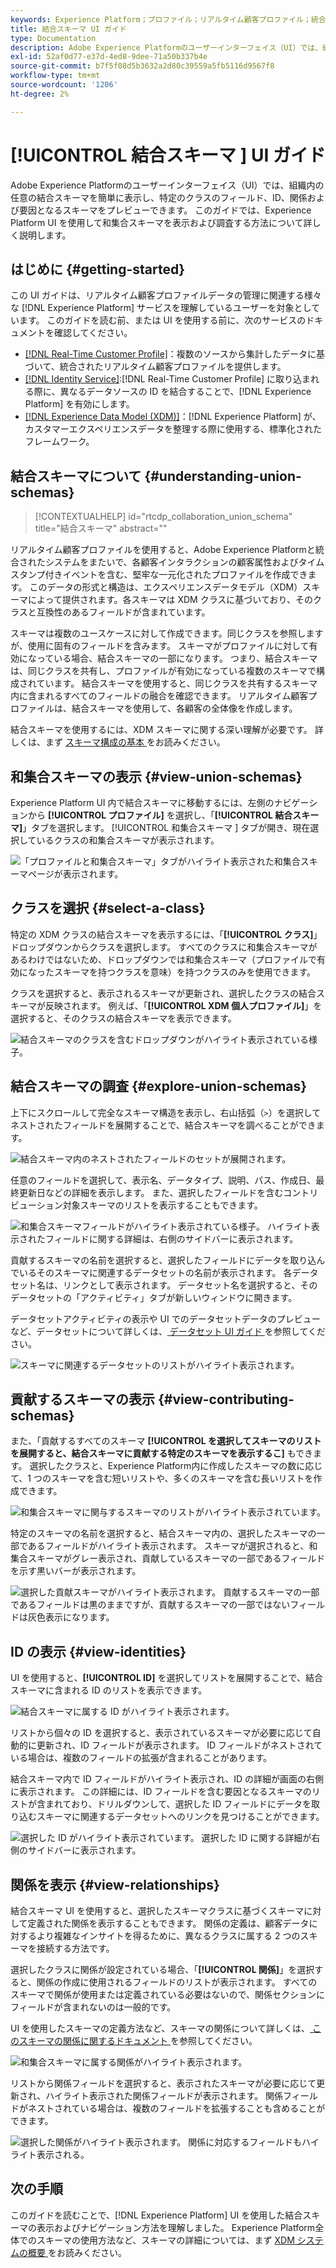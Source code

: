 ```yaml
---
keywords: Experience Platform；プロファイル；リアルタイム顧客プロファイル；統合プロファイル；統合プロファイル；統合；プロファイル；rtcp；プロファイルの有効化；プロファイルの有効化；結合スキーマ；結合プロファイル；結合プロファイル
title: 結合スキーマ UI ガイド
type: Documentation
description: Adobe Experience Platformのユーザーインターフェイス（UI）では、組織内の任意の結合スキーマを簡単に表示し、特定のクラスのフィールド、ID、関係および要因となるスキーマをプレビューできます。 このガイドでは、Experience Platform UI を使用して和集合スキーマを表示および調査する方法について詳しく説明します。
exl-id: 52af0d77-e37d-4ed8-9dee-71a50b337b4e
source-git-commit: b7f5f08d5b3632a2d80c39559a5fb5116d9567f8
workflow-type: tm+mt
source-wordcount: '1206'
ht-degree: 2%

---
```


# [!UICONTROL  結合スキーマ ] UI ガイド

Adobe Experience Platformのユーザーインターフェイス（UI）では、組織内の任意の結合スキーマを簡単に表示し、特定のクラスのフィールド、ID、関係および要因となるスキーマをプレビューできます。 このガイドでは、Experience Platform UI を使用して和集合スキーマを表示および調査する方法について詳しく説明します。

## はじめに {#getting-started}

この UI ガイドは、リアルタイム顧客プロファイルデータの管理に関連する様々な [!DNL Experience Platform] サービスを理解しているユーザーを対象としています。 このガイドを読む前、または UI を使用する前に、次のサービスのドキュメントを確認してください。

* [[!DNL Real-Time Customer Profile]](../home.md)：複数のソースから集計したデータに基づいて、統合されたリアルタイム顧客プロファイルを提供します。
* [[!DNL Identity Service]](../../identity-service/home.md):[!DNL Real-Time Customer Profile] に取り込まれる際に、異なるデータソースの ID を結合することで、[!DNL Experience Platform] を有効にします。
* [[!DNL Experience Data Model (XDM)]](../../xdm/home.md)：[!DNL Experience Platform] が、カスタマーエクスペリエンスデータを整理する際に使用する、標準化されたフレームワーク。

## 結合スキーマについて {#understanding-union-schemas}

>[!CONTEXTUALHELP]
>id="rtcdp_collaboration_union_schema"
>title="結合スキーマ"
>abstract=""

<!-- The above contextual help is used in the Collaboration UI for a read more link. -->

リアルタイム顧客プロファイルを使用すると、Adobe Experience Platformと統合されたシステムをまたいで、各顧客インタラクションの顧客属性およびタイムスタンプ付きイベントを含む、堅牢な一元化されたプロファイルを作成できます。 このデータの形式と構造は、エクスペリエンスデータモデル（XDM）スキーマによって提供されます。各スキーマは XDM クラスに基づいており、そのクラスと互換性のあるフィールドが含まれています。

スキーマは複数のユースケースに対して作成できます。同じクラスを参照しますが、使用に固有のフィールドを含みます。 スキーマがプロファイルに対して有効になっている場合、結合スキーマの一部になります。 つまり、結合スキーマは、同じクラスを共有し、プロファイルが有効になっている複数のスキーマで構成されています。 結合スキーマを使用すると、同じクラスを共有するスキーマ内に含まれるすべてのフィールドの融合を確認できます。 リアルタイム顧客プロファイルは、結合スキーマを使用して、各顧客の全体像を作成します。

結合スキーマを使用するには、XDM スキーマに関する深い理解が必要です。 詳しくは、まず [ スキーマ構成の基本 ](../../xdm/schema/composition.md) をお読みください。

## 和集合スキーマの表示 {#view-union-schemas}

Experience Platform UI 内で結合スキーマに移動するには、左側のナビゲーションから **[!UICONTROL プロファイル]** を選択し、「**[!UICONTROL 結合スキーマ]**」タブを選択します。 [!UICONTROL  和集合スキーマ ] タブが開き、現在選択しているクラスの和集合スキーマが表示されます。

![ 「プロファイルと和集合スキーマ」タブがハイライト表示された和集合スキーマページが表示されます。](../images/union-schema/landing.png)

## クラスを選択 {#select-a-class}

特定の XDM クラスの結合スキーマを表示するには、「**[!UICONTROL クラス]**」ドロップダウンからクラスを選択します。 すべてのクラスに和集合スキーマがあるわけではないため、ドロップダウンでは和集合スキーマ（プロファイルで有効になったスキーマを持つクラスを意味）を持つクラスのみを使用できます。

クラスを選択すると、表示されるスキーマが更新され、選択したクラスの結合スキーマが反映されます。 例えば、「**[!UICONTROL XDM 個人プロファイル]**」を選択すると、そのクラスの結合スキーマを表示できます。

![ 結合スキーマのクラスを含むドロップダウンがハイライト表示されている様子。](../images/union-schema/class.png)

## 結合スキーマの調査 {#explore-union-schemas}

上下にスクロールして完全なスキーマ構造を表示し、右山括弧（`>`）を選択してネストされたフィールドを展開することで、結合スキーマを調べることができます。

![ 結合スキーマ内のネストされたフィールドのセットが展開されます。](../images/union-schema/explore.png)

任意のフィールドを選択して、表示名、データタイプ、説明、パス、作成日、最終更新日などの詳細を表示します。 また、選択したフィールドを含むコントリビューション対象スキーマのリストを表示することもできます。

![ 和集合スキーマフィールドがハイライト表示されている様子。 ハイライト表示されたフィールドに関する詳細は、右側のサイドバーに表示されます。](../images/union-schema/explore-field.png)

貢献するスキーマの名前を選択すると、選択したフィールドにデータを取り込んでいるそのスキーマに関連するデータセットの名前が表示されます。 各データセット名は、リンクとして表示されます。 データセット名を選択すると、そのデータセットの「アクティビティ」タブが新しいウィンドウに開きます。

データセットアクティビティの表示や UI でのデータセットデータのプレビューなど、データセットについて詳しくは、[ データセット UI ガイド ](../../catalog/datasets/user-guide.md) を参照してください。

![ スキーマに関連するデータセットのリストがハイライト表示されます。](../images/union-schema/datasets.png)

## 貢献するスキーマの表示 {#view-contributing-schemas}

また、「貢献するすべてのスキーマ **[!UICONTROL を選択してスキーマのリストを展開すると、結合スキーマに貢献する特定のスキーマを表示するこ]** もできます。 選択したクラスと、Experience Platform内に作成したスキーマの数に応じて、1 つのスキーマを含む短いリストや、多くのスキーマを含む長いリストを作成できます。

![ 和集合スキーマに関与するスキーマのリストがハイライト表示されています。](../images/union-schema/contributing-schemas.png)

特定のスキーマの名前を選択すると、結合スキーマ内の、選択したスキーマの一部であるフィールドがハイライト表示されます。 スキーマが選択されると、和集合スキーマがグレー表示され、貢献しているスキーマの一部であるフィールドを示す黒いバーが表示されます。

![ 選択した貢献スキーマがハイライト表示されます。 貢献するスキーマの一部であるフィールドは黒のままですが、貢献するスキーマの一部ではないフィールドは灰色表示になります。](../images/union-schema/select-schema.png)

## ID の表示 {#view-identities}

UI を使用すると、**[!UICONTROL ID]** を選択してリストを展開することで、結合スキーマに含まれる ID のリストを表示できます。

![ 結合スキーマに属する ID がハイライト表示されます。](../images/union-schema/identities.png)

リストから個々の ID を選択すると、表示されているスキーマが必要に応じて自動的に更新され、ID フィールドが表示されます。 ID フィールドがネストされている場合は、複数のフィールドの拡張が含まれることがあります。

結合スキーマ内で ID フィールドがハイライト表示され、ID の詳細が画面の右側に表示されます。 この詳細には、ID フィールドを含む要因となるスキーマのリストが含まれており、ドリルダウンして、選択した ID フィールドにデータを取り込むスキーマに関連するデータセットへのリンクを見つけることができます。

![ 選択した ID がハイライト表示されています。 選択した ID に関する詳細が右側のサイドバーに表示されます。](../images/union-schema/select-identity.png)

## 関係を表示 {#view-relationships}

結合スキーマ UI を使用すると、選択したスキーマクラスに基づくスキーマに対して定義された関係を表示することもできます。 関係の定義は、顧客データに対するより複雑なインサイトを得るために、異なるクラスに属する 2 つのスキーマを接続する方法です。

選択したクラスに関係が設定されている場合、「**[!UICONTROL 関係]**」を選択すると、関係の作成に使用されるフィールドのリストが表示されます。 すべてのスキーマで関係が使用または定義されている必要はないので、関係セクションにフィールドが含まれないのは一般的です。

UI を使用したスキーマの定義方法など、スキーマの関係について詳しくは、[ このスキーマの関係に関するドキュメント ](../../xdm/tutorials/relationship-ui.md) を参照してください。

![ 和集合スキーマに属する関係がハイライト表示されます。](../images/union-schema/relationships.png)

リストから関係フィールドを選択すると、表示されたスキーマが必要に応じて更新され、ハイライト表示された関係フィールドが表示されます。 関係フィールドがネストされている場合は、複数のフィールドを拡張することも含めることができます。

![ 選択した関係がハイライト表示されます。 関係に対応するフィールドもハイライト表示される。](../images/union-schema/select-relationship.png)

## 次の手順

このガイドを読むことで、[!DNL Experience Platform] UI を使用した結合スキーマの表示およびナビゲーション方法を理解しました。 Experience Platform全体でのスキーマの使用方法など、スキーマの詳細については、まず [XDM システムの概要 ](../../xdm/home.md) をお読みください。
